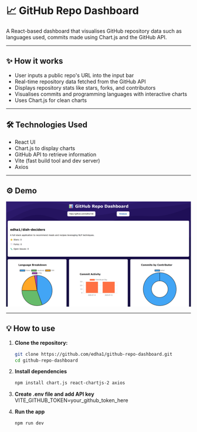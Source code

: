 # 📈 GitHub Repo Dashboard

A React-based dashboard that visualises GitHub repository data such as languages used, commits made using Chart.js and the GitHub API. 

---

## ✨ How it works 

- User inputs a public repo's URL into the input bar
- Real-time repository data fetched from the GitHub API
- Displays repository stats like stars, forks, and contributors
- Visualises commits and programming languages with interactive charts
- Uses Chart.js for clean charts

---

## 🛠️  Technologies Used 

- React UI 
- Chart.js to display charts 
- GitHub API to retrieve information 
- Vite (fast build tool and dev server)
- Axios

---

## ⚙️ Demo

![Screenshot of UI](github-repo-dashboard/image.png "GitHub Repo Dashboard")

---

## 💡 How to use 

1. **Clone the repository:**
   ```bash
   git clone https://github.com/edha1/github-repo-dashboard.git
   cd github-repo-dashboard

2. **Install dependencies** 
    ```bash
    npm install chart.js react-chartjs-2 axios

3. **Create .env file and add API key** 
    VITE_GITHUB_TOKEN=your_github_token_here

4. **Run the app**
    ```bash
    npm run dev 

